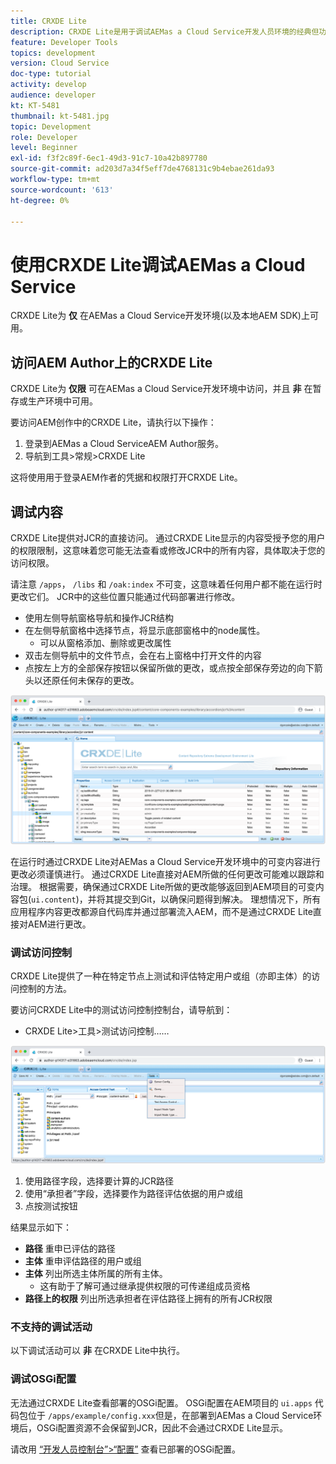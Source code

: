 ```yaml
---
title: CRXDE Lite
description: CRXDE Lite是用于调试AEMas a Cloud Service开发人员环境的经典但功能强大的工具。 CRXDE Lite提供了一套功能，可帮助调试人员检查所有资源和属性、处理JCR的可变部分和调查权限。
feature: Developer Tools
topics: development
version: Cloud Service
doc-type: tutorial
activity: develop
audience: developer
kt: KT-5481
thumbnail: kt-5481.jpg
topic: Development
role: Developer
level: Beginner
exl-id: f3f2c89f-6ec1-49d3-91c7-10a42b897780
source-git-commit: ad203d7a34f5eff7de4768131c9b4ebae261da93
workflow-type: tm+mt
source-wordcount: '613'
ht-degree: 0%

---
```


# 使用CRXDE Lite调试AEMas a Cloud Service

CRXDE Lite为 __仅__ 在AEMas a Cloud Service开发环境(以及本地AEM SDK)上可用。

## 访问AEM Author上的CRXDE Lite

CRXDE Lite为 __仅限__ 可在AEMas a Cloud Service开发环境中访问，并且 __非__ 在暂存或生产环境中可用。

要访问AEM创作中的CRXDE Lite，请执行以下操作：

1. 登录到AEMas a Cloud ServiceAEM Author服务。
1. 导航到工具>常规>CRXDE Lite

这将使用用于登录AEM作者的凭据和权限打开CRXDE Lite。

## 调试内容

CRXDE Lite提供对JCR的直接访问。 通过CRXDE Lite显示的内容受授予您的用户的权限限制，这意味着您可能无法查看或修改JCR中的所有内容，具体取决于您的访问权限。

请注意 `/apps`， `/libs` 和 `/oak:index` 不可变，这意味着任何用户都不能在运行时更改它们。 JCR中的这些位置只能通过代码部署进行修改。

+ 使用左侧导航窗格导航和操作JCR结构
+ 在左侧导航窗格中选择节点，将显示底部窗格中的node属性。
   + 可以从窗格添加、删除或更改属性
+ 双击左侧导航中的文件节点，会在右上窗格中打开文件的内容
+ 点按左上方的全部保存按钮以保留所做的更改，或点按全部保存旁边的向下箭头以还原任何未保存的更改。

![CRXDE Lite — 调试内容](./assets/crxde-lite/debugging-content.png)

在运行时通过CRXDE Lite对AEMas a Cloud Service开发环境中的可变内容进行更改必须谨慎进行。
通过CRXDE Lite直接对AEM所做的任何更改可能难以跟踪和治理。 根据需要，确保通过CRXDE Lite所做的更改能够返回到AEM项目的可变内容包(`ui.content`)，并将其提交到Git，以确保问题得到解决。 理想情况下，所有应用程序内容更改都源自代码库并通过部署流入AEM，而不是通过CRXDE Lite直接对AEM进行更改。

### 调试访问控制

CRXDE Lite提供了一种在特定节点上测试和评估特定用户或组（亦即主体）的访问控制的方法。

要访问CRXDE Lite中的测试访问控制控制台，请导航到：

+ CRXDE Lite>工具>测试访问控制……

![CRXDE Lite — 测试访问控制](./assets/crxde-lite/permissions__test-access-control.png)

1. 使用路径字段，选择要计算的JCR路径
1. 使用“承担者”字段，选择要作为路径评估依据的用户或组
1. 点按测试按钮

结果显示如下：

+ __路径__ 重申已评估的路径
+ __主体__ 重申评估路径的用户或组
+ __主体__ 列出所选主体所属的所有主体。
   + 这有助于了解可通过继承提供权限的可传递组成员资格
+ __路径上的权限__ 列出所选承担者在评估路径上拥有的所有JCR权限

### 不支持的调试活动

以下调试活动可以 __非__ 在CRXDE Lite中执行。

### 调试OSGi配置

无法通过CRXDE Lite查看部署的OSGi配置。 OSGi配置在AEM项目的 `ui.apps` 代码包位于 `/apps/example/config.xxx`但是，在部署到AEMas a Cloud Service环境后，OSGi配置资源不会保留到JCR，因此不会通过CRXDE Lite显示。

请改用 [“开发人员控制台”>“配置”](./developer-console.md#configurations) 查看已部署的OSGi配置。
